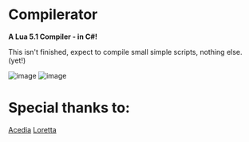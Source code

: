 # Compilerator
**A Lua 5.1 Compiler - in C#!**

This isn't finished, expect to compile small simple scripts, nothing else. (yet!)

![image](https://github.com/Lonegwadiwaitor/Compilerator/assets/48674805/ea552f12-278a-4c59-bf18-9c6bd49e0835)
![image](https://github.com/Lonegwadiwaitor/Compilerator/assets/48674805/045e2580-9c8b-4a1a-9630-17cc5e8864e0)


# Special thanks to:
[Acedia](https://github.com/TheGreatSageEqualToHeaven/)
[Loretta](https://github.com/LorettaDevs/Loretta)
